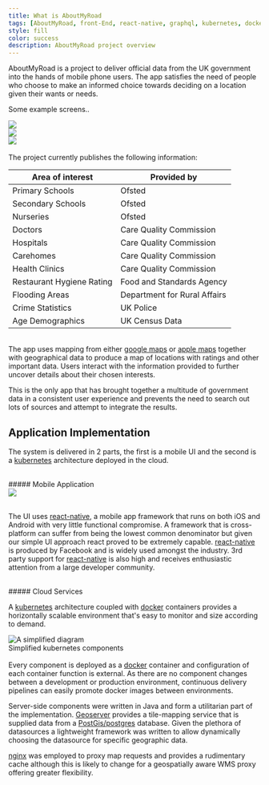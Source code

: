 ```yaml
---
title: What is AboutMyRoad
tags: [AboutMyRoad, front-End, react-native, graphql, kubernetes, docker]
style: fill
color: success
description: AboutMyRoad project overview
---
```


AboutMyRoad is a project to deliver official data from the UK government into the hands of mobile phone users. The app satisfies the need of people who choose to make an informed choice towards deciding on a location given their wants or needs.

Some example screens..
<div class="row">
  <div class="col-12 col-sm-3">
    <img src="/assets/images/appstore_screenshot_school.png">
  </div>
  <div class="col-12 col-sm-3">
    <img src="/assets/images/appstore_screenshot_school_filter.png">
  </div>
  <div class="col-12 col-sm-3">
    <img src="/assets/images/appstore_screenshot_school_data.png">
  </div>
</div>

<br/>
The project currently publishes the following information:

| **Area of interest** | **Provided by** |
|-----|-----|
| Primary Schools | Ofsted|
| Secondary Schools | Ofsted |
| Nurseries | Ofsted |
| Doctors | Care Quality Commission |
| Hospitals | Care Quality Commission |
| Carehomes | Care Quality Commission |
| Health Clinics | Care Quality Commission |
| Restaurant Hygiene Rating | Food and Standards Agency |
| Flooding Areas | Department for Rural Affairs |
| Crime Statistics | UK Police |
| Age Demographics | UK Census Data |

<br/>
The app uses mapping from either <a target="_blank" href="https://maps.google.com">google maps</a> or <a target="_blank" href="https://www.apple.com/uk/maps">apple maps</a>  together with  geographical data to produce a map of locations with ratings and other important data. Users interact with the information provided to further  uncover details about their chosen interests.

This is the only app that has brought together a multitude of government data in a consistent user experience and prevents the need to search out lots of sources and attempt to integrate the results.

## Application Implementation

The system is delivered in 2 parts, the first is a mobile UI and the second is a <a target="_blank" href="https://kubernetes.io">kubernetes</a> architecture deployed in the cloud.

<br/>
##### Mobile Application

<div class="row">
  <div class="col-3">
    <img class="d-inline-block" src="/assets/images/appstore_screenshot_flood.png">
  </div>
  <div class="col-9">
    <p class="m-10"><br/>The UI uses <a target="_blank" href="https://reactnative.dev">react-native</a>, a mobile app framework that runs on both iOS and Android with very little functional compromise. A framework that is cross-platform can suffer from being the lowest common denominator but given our simple UI approach react proved to be extremely capable. <a target="_blank" href="https://reactnative.dev">react-native</a> is produced by Facebook and is widely used amongst the industry. 3rd party support for <a target="_blank" href="https://reactnative.dev">react-native</a> is also high and receives enthusiastic attention from a large developer community.</p>
  </div>
</div>
<br/>
##### Cloud Services

A <a target="_blank" href="https://kubernetes.io">kubernetes</a> architecture coupled with <a target="_blank" href="https://www.docker.com">docker</a> containers provides a horizontally scalable environment that's easy to monitor and size according to demand.

<div class="row d-flex justify-content-center">
  <div class="col-12 col-sm-8">
    <img src="/assets/images/amr_kubernetes.png" alt="A simplified diagram">
    <figcaption class="figure-caption text-center">Simplified kubernetes components</figcaption>
  </div>
</div>

<br/>
Every component is deployed as a <a target="_blank" href="https://www.docker.com">docker</a> container and configuration of each container function is external. As there are no component changes between a development or production environment, continuous delivery pipelines can easily promote docker images between environments. 

Server-side components were written in Java and form a utilitarian part of the implementation. <a target="_blank" href="http://geoserver.org">Geoserver</a> provides a tile-mapping service that is supplied data from a <a target="_blank" href="https://postgis.net">PostGis/postgres</a> database. Given the plethora of datasources a lightweight framework was written to allow dynamically choosing the datasource for specific geographic data.

<a target="_blank" href="https://www.nginx.com">nginx</a> was employed to proxy map requests and provides a rudimentary cache although this is likely to change for a geospatially aware WMS proxy offering greater flexibility.








